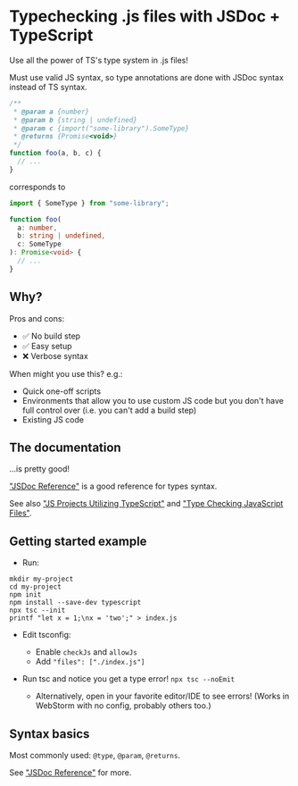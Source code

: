 # Typechecking .js files with JSDoc + TypeScript

Use all the power of TS's type system in .js files!

Must use valid JS syntax, so type annotations are done with JSDoc syntax instead of TS syntax.

```js
/**
 * @param a {number}
 * @param b {string | undefined}
 * @param c {import("some-library").SomeType}
 * @returns {Promise<void>}
 */
function foo(a, b, c) {
  // ...
}
```

corresponds to

```ts
import { SomeType } from "some-library";

function foo(
  a: number,
  b: string | undefined,
  c: SomeType
): Promise<void> {
  // ...
}
```

## Why?

Pros and cons:

- ✅ No build step
- ✅ Easy setup
- ❌ Verbose syntax

When might you use this? e.g.:

- Quick one-off scripts
- Environments that allow you to use custom JS code but you don't have full control over (i.e. you can't add a build step)
- Existing JS code

## The documentation

...is pretty good!

["JSDoc Reference"](https://www.typescriptlang.org/docs/handbook/jsdoc-supported-types.html) is a good reference for types syntax.

See also ["JS Projects Utilizing TypeScript"](https://www.typescriptlang.org/docs/handbook/intro-to-js-ts.html) and ["Type Checking JavaScript Files"](https://www.typescriptlang.org/docs/handbook/type-checking-javascript-files.html).

## Getting started example

- Run:

```
mkdir my-project
cd my-project
npm init
npm install --save-dev typescript
npx tsc --init
printf "let x = 1;\nx = 'two';" > index.js
```

- Edit tsconfig:
  - Enable `checkJs` and `allowJs`
  - Add `"files": ["./index.js"]`

- Run tsc and notice you get a type error! `npx tsc --noEmit`
  - Alternatively, open in your favorite editor/IDE to see errors! (Works in WebStorm with no config, probably others too.)

## Syntax basics

Most commonly used: `@type`, `@param`, `@returns`.

See ["JSDoc Reference"](https://www.typescriptlang.org/docs/handbook/jsdoc-supported-types.html) for more.
